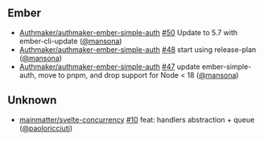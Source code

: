 ## Ember

- [Authmaker/authmaker-ember-simple-auth]
  [#50](https://github.com/Authmaker/authmaker-ember-simple-auth/pull/50) Update
  to 5.7 with ember-cli-update ([@mansona])
- [Authmaker/authmaker-ember-simple-auth]
  [#48](https://github.com/Authmaker/authmaker-ember-simple-auth/pull/48) start
  using release-plan ([@mansona])
- [Authmaker/authmaker-ember-simple-auth]
  [#47](https://github.com/Authmaker/authmaker-ember-simple-auth/pull/47) update
  ember-simple-auth, move to pnpm, and drop support for Node < 18 ([@mansona])

## Unknown

- [mainmatter/svelte-concurrency]
  [#10](https://github.com/mainmatter/svelte-concurrency/pull/10) feat: handlers
  abstraction + queue ([@paoloricciuti])

[@mansona]: https://github.com/mansona
[@paoloricciuti]: https://github.com/paoloricciuti
[Authmaker/authmaker-ember-simple-auth]:
  https://github.com/Authmaker/authmaker-ember-simple-auth
[mainmatter/svelte-concurrency]:
  https://github.com/mainmatter/svelte-concurrency
